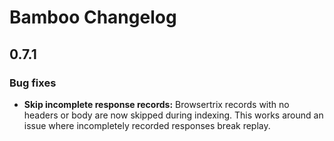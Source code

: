 # Bamboo Changelog

## 0.7.1

### Bug fixes
- **Skip incomplete response records:** Browsertrix records with no headers or body are now skipped during indexing.
  This works around an issue where incompletely recorded responses break replay.